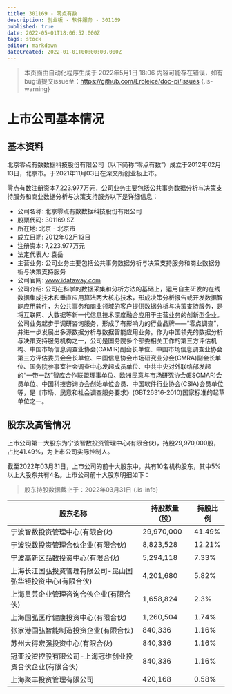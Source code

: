```yaml
---
title: 301169 - 零点有数
description: 创业板 - 软件服务 - 301169
published: true
date: 2022-05-01T18:06:52.000Z
tags: stock
editor: markdown
dateCreated: 2022-01-01T00:00:00.000Z
---
```


> 本页面由自动化程序生成于 2022年5月1日 18:06
> 内容可能存在错误，如有bug请提交issue至：https://github.com/Eroleice/doc-pi/issues
{.is-warning}

# 上市公司基本情况

## 基本资料

北京零点有数数据科技股份有限公司（以下简称“零点有数”）成立于2012年02月13日，北京市。于2021年11月03日在深交所创业板上市。

零点有数注册资本7,223.977万元，公司业务主要包括公共事务数据分析与决策支持服务和商业数据分析与决策支持服务以下是详细信息：

- 公司名称: 北京零点有数数据科技股份有限公司
- 股票代码: 301169.SZ
- 所在地: 北京 - 北京市
- 成立日期: 2012年02月13日
- 注册资本: 7,223.977万元
- 法定代表人: 袁岳
- 主营业务: 公司业务主要包括公共事务数据分析与决策支持服务和商业数据分析与决策支持服务
- 公司官网: www.idataway.com
- 公司介绍: 公司在科学的数据采集和分析方法的基础上，运用自主研发的在线数据集成技术和垂直应用算法两大核心技术，形成决策分析报告或开发数据智能应用软件，为公共事务和商业领域的客户提供数据分析与决策支持服务，是将互联网、大数据等新一代信息技术深度融合应用于主营业务的创新型企业。公司业务起步于调研咨询服务，形成了有影响力的行业品牌——“零点调查”，并进一步发展出多源数据分析与数据智能应用业务。作为中国领先的数据分析与决策支持服务机构之一，公司是国务院多个部委相关工作的第三方评估机构、中国市场信息调查业协会(CAMIR)副会长单位、中国市场信息调查业协会第三方评估委员会会长单位、中国信息协会市场研究业分会(CMRA)副会长单位、国务院参事室社会调查中心发起成员单位、中共中央对外联络部发起的“一带一路”智库合作联盟理事单位、欧洲民意与市场研究协会(ESOMAR)会员单位、中国科技咨询协会创始单位会员、中国软件行业协会(CSIA)会员单位等，是《市场、民意和社会调查服务要求》(GBT26316-2010)国家标准的起草单位之一。


## 股东及高管情况

上市公司第一大股东为宁波智数投资管理中心(有限合伙)，持股29,970,000股，占比41.49%，为上市公司实际控制人。

截至2022年03月31日，上市公司的前十大股东中，共有10名机构股东，其中5%以上大股东共有4名。上市公司前十大股东明细如下：

> 股东持股数据截止于：2022年03月31日
{.is-info}

| 股东名称 | 持股数量（股） | 持股比例 |
| --- | --- | --- |
| 宁波智数投资管理中心(有限合伙) | 29,970,000 | 41.49% |
| 宁波锐数投资管理合伙企业(有限合伙) | 8,823,528 | 12.21% |
| 宁波高新区品数投资中心(有限合伙) | 5,294,118 | 7.33% |
| 上海长江国弘投资管理有限公司-昆山国弘华钜投资中心(有限合伙) | 4,201,680 | 5.82% |
| 上海贯芸企业管理咨询合伙企业(有限合伙) | 1,658,824 | 2.3% |
| 上海国弘医疗健康投资中心(有限合伙) | 1,260,504 | 1.74% |
| 张家港国弘智能制造投资企业(有限合伙) | 840,336 | 1.16% |
| 苏州大得宏强投资中心(有限合伙) | 840,336 | 1.16% |
| 冠亚投资控股有限公司-上海冠维创业投资合伙企业(有限合伙) | 840,336 | 1.16% |
| 上海聚丰投资管理有限公司 | 420,168 | 0.58% |




